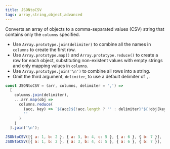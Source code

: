 ```yaml
---
title: JSONtoCSV
tags: array,string,object,advanced
---
```


Converts an array of objects to a comma-separated values (CSV) string that contains only the `columns` specified.

- Use `Array.prototype.join(delimiter)` to combine all the names in `columns` to create the first row.
- Use `Array.prototype.map()` and `Array.prototype.reduce()` to create a row for each object, substituting non-existent values with empty strings and only mapping values in `columns`.
- Use `Array.prototype.join('\n')` to combine all rows into a string.
- Omit the third argument, `delimiter`, to use a default delimiter of `,`.

```js
const JSONtoCSV = (arr, columns, delimiter = ',') =>
  [
    columns.join(delimiter),
    ...arr.map(obj =>
      columns.reduce(
        (acc, key) => `${acc}${!acc.length ? '' : delimiter}"${!obj[key] ? '' : obj[key]}"`,
        ''
      )
    )
  ].join('\n');
```

```js
JSONtoCSV([{ a: 1, b: 2 }, { a: 3, b: 4, c: 5 }, { a: 6 }, { b: 7 }], ['a', 'b']); // 'a,b\n"1","2"\n"3","4"\n"6",""\n"","7"'
JSONtoCSV([{ a: 1, b: 2 }, { a: 3, b: 4, c: 5 }, { a: 6 }, { b: 7 }], ['a', 'b'], ';'); // 'a;b\n"1";"2"\n"3";"4"\n"6";""\n"";"7"'
```

